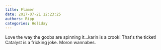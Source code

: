```yaml
---
title: Flamer
date: 2017-07-21 12:23:25
authors: Ripp
categories: Holiday
---
```


 Love the way the goobs are spinning it...karin is a crook! That's the ticket! Catalyst is a fricking joke.
Moron wannabes.